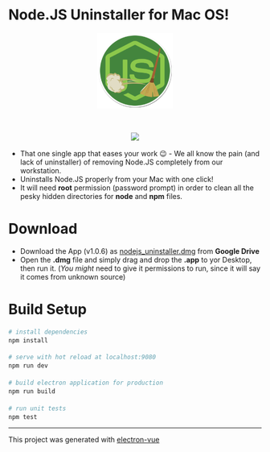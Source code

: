 # Node.JS Uninstaller for Mac OS!

<p align="center"><img src="https://github.com/tutyamxx/nodejs-uninstaller-macos/blob/master/src/renderer/assets/images/app_icon.png" width="150" height="150"></p><br>
<p align="center"><img src="https://github.com/tutyamxx/nodejs-uninstaller-macos/blob/master/download_files/nodejs_uninstaller_example.gif"></p>

* That one single app that eases your work 😉 - We all know the pain (and lack of uninstaller) of removing Node.JS completely from our workstation.
* Uninstalls Node.JS properly from your Mac with one click!
* It will need **root** permission (password prompt) in order to clean all the pesky hidden directories for **node** and **npm** files.


# Download

* Download the App (v1.0.6) as [nodejs_uninstaller.dmg](https://drive.google.com/open?id=1EmQd5GmNLXYK_QmxNzoGDUM20hJWgZPa) from **Google Drive**
* Open the **.dmg** file and simply drag and drop the **.app** to yor Desktop, then run it. (*You might* need to give it permissions to run, since it will say it comes from unknown source)

# Build Setup

``` bash
# install dependencies
npm install

# serve with hot reload at localhost:9080
npm run dev

# build electron application for production
npm run build

# run unit tests
npm test


```

---

This project was generated with [electron-vue](https://github.com/SimulatedGREG/electron-vue)
